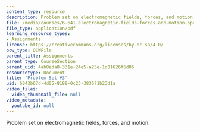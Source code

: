 ```yaml
---
content_type: resource
description: Problem set on electromagnetic fields, forces, and motion.
file: /media/courses/6-641-electromagnetic-fields-forces-and-motion-spring-2009/6043b67d4d0581880c25383671b23d1a_MIT6_641s09_pset03.pdf
file_type: application/pdf
learning_resource_types:
- Assignments
license: https://creativecommons.org/licenses/by-nc-sa/4.0/
ocw_type: OCWFile
parent_title: Assignments
parent_type: CourseSection
parent_uid: 4ab8ada8-331e-24e5-a25e-1d01626f6d06
resourcetype: Document
title: 'Problem Set #3'
uid: 6043b67d-4d05-8188-0c25-383671b23d1a
video_files:
  video_thumbnail_file: null
video_metadata:
  youtube_id: null
---
```

Problem set on electromagnetic fields, forces, and motion.